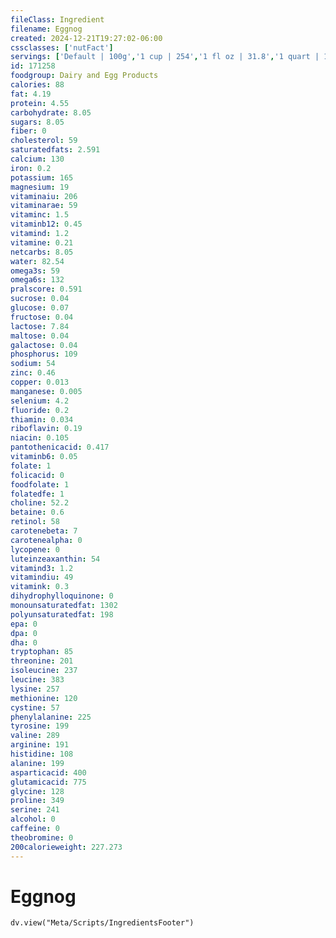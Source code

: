 ```yaml
---
fileClass: Ingredient
filename: Eggnog
created: 2024-12-21T19:27:02-06:00
cssclasses: ['nutFact']
servings: ['Default | 100g','1 cup | 254','1 fl oz | 31.8','1 quart | 1016']
id: 171258
foodgroup: Dairy and Egg Products
calories: 88
fat: 4.19
protein: 4.55
carbohydrate: 8.05
sugars: 8.05
fiber: 0
cholesterol: 59
saturatedfats: 2.591
calcium: 130
iron: 0.2
potassium: 165
magnesium: 19
vitaminaiu: 206
vitaminarae: 59
vitaminc: 1.5
vitaminb12: 0.45
vitamind: 1.2
vitamine: 0.21
netcarbs: 8.05
water: 82.54
omega3s: 59
omega6s: 132
pralscore: 0.591
sucrose: 0.04
glucose: 0.07
fructose: 0.04
lactose: 7.84
maltose: 0.04
galactose: 0.04
phosphorus: 109
sodium: 54
zinc: 0.46
copper: 0.013
manganese: 0.005
selenium: 4.2
fluoride: 0.2
thiamin: 0.034
riboflavin: 0.19
niacin: 0.105
pantothenicacid: 0.417
vitaminb6: 0.05
folate: 1
folicacid: 0
foodfolate: 1
folatedfe: 1
choline: 52.2
betaine: 0.6
retinol: 58
carotenebeta: 7
carotenealpha: 0
lycopene: 0
luteinzeaxanthin: 54
vitamind3: 1.2
vitamindiu: 49
vitamink: 0.3
dihydrophylloquinone: 0
monounsaturatedfat: 1302
polyunsaturatedfat: 198
epa: 0
dpa: 0
dha: 0
tryptophan: 85
threonine: 201
isoleucine: 237
leucine: 383
lysine: 257
methionine: 120
cystine: 57
phenylalanine: 225
tyrosine: 199
valine: 289
arginine: 191
histidine: 108
alanine: 199
asparticacid: 400
glutamicacid: 775
glycine: 128
proline: 349
serine: 241
alcohol: 0
caffeine: 0
theobromine: 0
200calorieweight: 227.273
---
```


# Eggnog

```dataviewjs
dv.view("Meta/Scripts/IngredientsFooter")
```